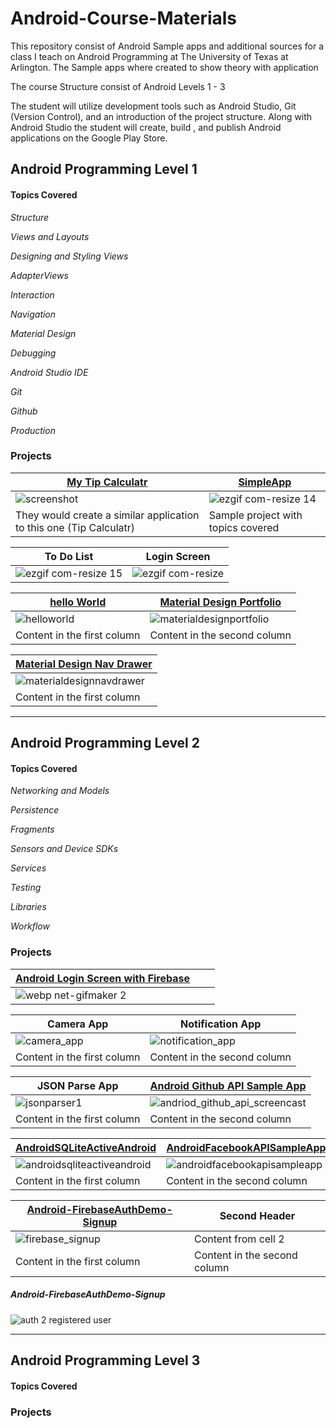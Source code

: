 # Android-Course-Materials
This repository consist of Android Sample apps and additional sources for a class I teach on Android Programming at The University of Texas at Arlington. The Sample apps where created to show theory with application

The course Structure consist of Android Levels 1 - 3

The student will utilize development tools such as Android Studio, Git (Version Control), and an introduction of the project structure. Along with Android Studio the student will create, build , and publish Android applications on the Google Play Store.

## Android Programming Level 1


#### Topics Covered
*Structure*

*Views and Layouts*

*Designing and Styling Views*

*AdapterViews*

*Interaction*

*Navigation*

*Material Design*

*Debugging*

*Android Studio IDE*

*Git*

*Github*

*Production*


### Projects

[My Tip Calculatr](https://github.com/JonathanMoreno14/My-Tip-Calculatr) | [SimpleApp](https://github.com/JonathanMoreno14/Android-Course-Materials/tree/master/Android-Programming-Level1/Android-SimpleApp)
------------ | -------------
![screenshot](https://user-images.githubusercontent.com/11635523/40263644-379f5824-5adb-11e8-993f-a95185d6e618.png) | ![ezgif com-resize 14](https://user-images.githubusercontent.com/11635523/40263758-ab53ffa8-5adc-11e8-8790-b8593b461b65.gif)
They would create a similar application to this one (Tip Calculatr) | Sample project with topics covered



| To Do List        | Login Screen |   
| ------------- |:-------------:| 
| ![ezgif com-resize 15](https://user-images.githubusercontent.com/11635523/40263919-76f45e08-5adf-11e8-94bd-3baf0849697b.gif)    | ![ezgif com-resize](https://user-images.githubusercontent.com/11635523/40264044-845978c4-5ae1-11e8-94d6-93590e2944af.png) |  



[hello World](https://github.com/JonathanMoreno14/Android-Course-Materials/tree/master/Android-Programming-Level1/Android-helloWorld-ExampleApp) | [Material Design Portfolio](https://github.com/JonathanMoreno14/Android-Course-Materials/tree/master/Android-Programming-Level1/Android-MaterialDesignPortfolioApp)
------------ | -------------
![helloworld](https://cloud.githubusercontent.com/assets/11635523/20042664/f5888cde-a443-11e6-9748-caf57cc79747.gif) |  ![materialdesignportfolio](https://cloud.githubusercontent.com/assets/11635523/20086874/581e8fba-a539-11e6-984c-5e6b6e67048d.gif)
Content in the first column | Content in the second column


[Material Design Nav Drawer](https://github.com/JonathanMoreno14/MaterialDesignNavigationDrawer) | 
------------ | 
![materialdesignnavdrawer](https://cloud.githubusercontent.com/assets/11635523/20128011/6e504e82-a60a-11e6-8563-c31c6d1d111f.gif) | 
Content in the first column | 

***

## Android Programming Level 2

#### Topics Covered

*Networking and Models*

*Persistence*

*Fragments*

*Sensors and Device SDKs*

*Services*

*Testing*

*Libraries*

*Workflow*

### Projects


| [Android Login Screen with Firebase](https://github.com/JonathanMoreno14/Android-Login-Screen-With-Firebase)        |            |   |
| ------------- |:-------------:| -----:|
| ![webp net-gifmaker 2](https://user-images.githubusercontent.com/11635523/40630177-f2482fa4-6295-11e8-99d2-1df3f71d9f44.gif)|  |  |


Camera App | Notification App
------------ | -------------
![camera_app](https://cloud.githubusercontent.com/assets/11635523/15792335/4320cab4-29a2-11e6-8b57-4698de91666a.gif) | ![notification_app](https://cloud.githubusercontent.com/assets/11635523/15791992/26b4eeca-29a0-11e6-8c24-69d06da9d595.gif)
Content in the first column | Content in the second column


JSON Parse App | [Android Github API Sample App](https://github.com/JonathanMoreno14/AndroidGitHubAPISampleApp)
------------ | -------------
![jsonparser1](https://cloud.githubusercontent.com/assets/11635523/15798342/beb9c16e-29fa-11e6-833a-10f36f6a06a8.gif) | ![andriod_github_api_screencast](https://cloud.githubusercontent.com/assets/11635523/16028137/caebace6-31a1-11e6-96fe-7244874ebff3.gif)
Content in the first column | Content in the second column


[AndroidSQLiteActiveAndroid](https://github.com/JonathanMoreno14/AndroidSQLiteActiveAndroid) | [AndroidFacebookAPISampleApp](https://github.com/JonathanMoreno14/Android-Course-Materials/tree/master/Android-Programming-Level2/Facebook-API-SampleApp)
------------ | -------------
![androidsqliteactiveandroid](https://cloud.githubusercontent.com/assets/11635523/16352680/412fdc50-3a36-11e6-8c28-ecc93f2f6bac.gif) | ![androidfacebookapisampleapp](https://cloud.githubusercontent.com/assets/11635523/16354074/8c399d00-3a4d-11e6-89f3-b2b817842ef7.gif)
Content in the first column | Content in the second column


[Android-FirebaseAuthDemo-Signup](https://github.com/JonathanMoreno14/Android-FirebaseAuthDemo-Signup) | Second Header
------------ | -------------
![firebase_signup](https://cloud.githubusercontent.com/assets/11635523/20765373/a50e7d9c-b6f7-11e6-8473-32820c06cb2a.gif) | Content from cell 2
Content in the first column | Content in the second column


##### Android-FirebaseAuthDemo-Signup

![auth 2 registered user](https://cloud.githubusercontent.com/assets/11635523/20765364/9e6420e6-b6f7-11e6-9ab2-133bb313a6ea.JPG)


***

## Android Programming Level 3

#### Topics Covered

### Projects
